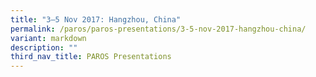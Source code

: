 ```yaml
---
title: "3–5 Nov 2017: Hangzhou, China"
permalink: /paros/paros-presentations/3-5-nov-2017-hangzhou-china/
variant: markdown
description: ""
third_nav_title: PAROS Presentations
---
```

